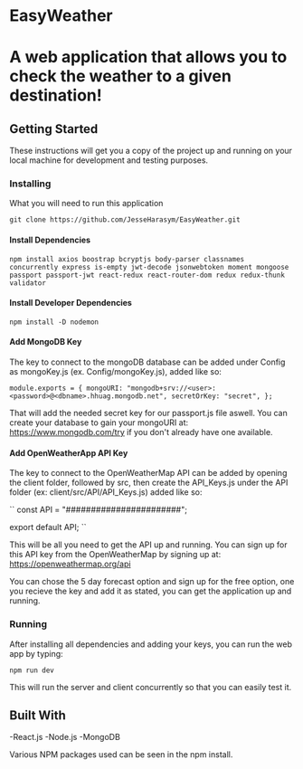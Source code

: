 # EasyWeather

# A web application that allows you to check the weather to a given destination!

## Getting Started

These instructions will get you a copy of the project up and running on your local machine for development and testing purposes.

### Installing

What you will need to run this application

```
git clone https://github.com/JesseHarasym/EasyWeather.git
```

#### Install Dependencies

``
npm install axios boostrap bcryptjs body-parser classnames concurrently express is-empty jwt-decode jsonwebtoken moment mongoose passport passport-jwt react-redux react-router-dom redux redux-thunk validator
``

#### Install Developer Dependencies

``
npm install -D nodemon
``

#### Add MongoDB Key

The key to connect to the mongoDB database can be added under Config as mongoKey.js (ex. Config/mongoKey.js), added like so:

``
module.exports = {
  mongoURI: "mongodb+srv://<user>:<password>@<dbname>.hhuag.mongodb.net",
  secretOrKey: "secret",
};
``

That will add the needed secret key for our passport.js file aswell. You can create your database to gain your mongoURI at: https://www.mongodb.com/try if you don't already have one available.


#### Add OpenWeatherApp API Key

The key to connect to the OpenWeatherMap API can be added by opening the client folder, followed by src, then create the API_Keys.js under the API folder (ex: client/src/API/API_Keys.js) added like so:

``
const API = "#######################";

export default API;
``

This will be all you need to get the API up and running. You can sign up for this API key from the OpenWeatherMap by signing up at: https://openweathermap.org/api

You can chose the 5 day forecast option and sign up for the free option, one you recieve the key and add it as stated, you can get the application up and running.

### Running

After installing all dependencies and adding your keys, you can run the web app by typing:

```
npm run dev
```

This will run the server and client concurrently so that you can easily test it.

## Built With

-React.js
-Node.js
-MongoDB

Various NPM packages used can be seen in the npm install.
